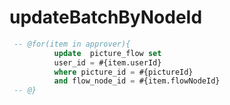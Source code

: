 updateBatchByNodeId
===
```sql
 -- @for(item in approver){
          update  picture_flow set 
          user_id = #{item.userId}
          where picture_id = #{pictureId}
          and flow_node_id = #{item.flowNodeId}
 -- @}
```

